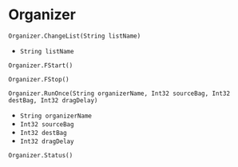 # Organizer

`Organizer.ChangeList(String listName)`

- `String listName` 

`Organizer.FStart()`



`Organizer.FStop()`



`Organizer.RunOnce(String organizerName, Int32 sourceBag, Int32 destBag, Int32 dragDelay)`

- `String organizerName` 
- `Int32 sourceBag` 
- `Int32 destBag` 
- `Int32 dragDelay` 

`Organizer.Status()`


